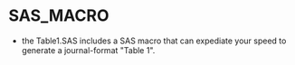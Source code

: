 # SAS_MACRO
* the Table1.SAS includes a SAS macro that can expediate your speed to generate a journal-format "Table 1".
